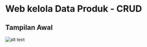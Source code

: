 # Web kelola Data Produk - CRUD 

## Tampilan Awal 
![alt text](https://drive.google.com/drive/u/0/folders/1TH8kYl_USfGJsy7jTnquosTg2D7--gcs)
